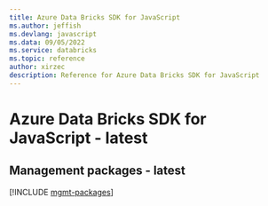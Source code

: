 ```yaml
---
title: Azure Data Bricks SDK for JavaScript
ms.author: jeffish
ms.devlang: javascript
ms.data: 09/05/2022
ms.service: databricks
ms.topic: reference
author: xirzec
description: Reference for Azure Data Bricks SDK for JavaScript
---
```

# Azure Data Bricks SDK for JavaScript - latest

## Management packages - latest
[!INCLUDE [mgmt-packages](data-bricks-mgmt-index.md)]